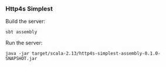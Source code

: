 ### Http4s Simplest

Build the server:

```
sbt assembly
```

Run the server:

```
java -jar target/scala-2.13/http4s-simplest-assembly-0.1.0-SNAPSHOT.jar
```
